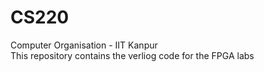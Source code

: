 # CS220
Computer Organisation - IIT Kanpur  
This repository contains the verliog code for the FPGA labs
